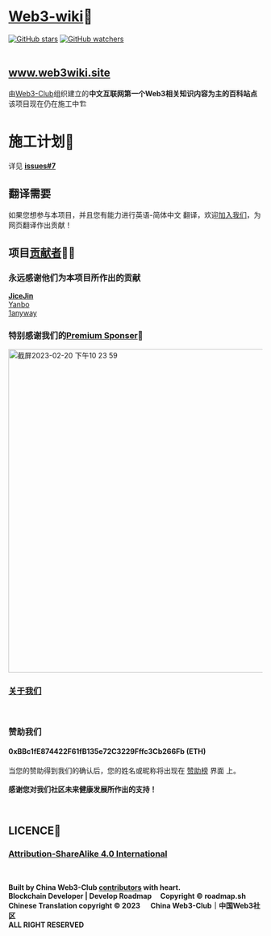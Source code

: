 # [Web3-wiki](https://web3wiki.site/)📘
[![GitHub stars](https://img.shields.io/github/stars/Web3-Club/Web3wiki-Website.svg?style=social&label=Stars)](https://github.com/Web3-Club/Web3wiki-Website)  [![GitHub watchers](https://img.shields.io/github/watchers/Web3-Club/Web3wiki-Website.svg?style=social&label=Watch)](https://github.com/Web3-Club/Web3wiki-Website)
<br>
<br>
## www.web3wiki.site
由[Web3-Club](https://github.com/Web3-Club/Intro./blob/main/README.md)组织建立的**中文互联网第一个Web3相关知识内容为主的百科站点**<br>
该项目现在仍在施工中🏗️

# 施工计划🔖
详见 **[issues#7](https://github.com/Web3-Club/Web3wiki-Website/issues/7)**

## 翻译需要
如果您想参与本项目，并且您有能力进行英语-简体中文 翻译，欢迎[加入我们](https://github.com/Web3-Club/Intro./blob/main/Join%20club.md)，为网页翻译作出贡献！

## 项目[贡献者](https://github.com/Web3-Club/Web3wiki-Website/graphs/contributors?from=2023-02-12&to=2023-02-23&type=a)👨‍💻
### 永远感谢他们为本项目所作出的贡献
**[JiceJin](https://github.com/JiceJin)**<br>
[Yanbo](https://github.com/yanboishere)<br>
[1anyway](https://github.com/1anyway)

### 特别感谢我们的[Premium Sponser](https://github.com/Web3-Club/Sponsor/blob/main/Premium%20sponsors.md)👏
 <a href="https://abetterweb3.notion.site/" target=_blank>
<img width="640" alt="截屏2023-02-20 下午10 23 59" src="https://user-images.githubusercontent.com/76860915/220133607-dddc3468-0cda-4065-bce3-3b275dfe6ad1.png">
 
<br>
 
### [关于我们](https://github.com/Web3-Club/Intro.#%E7%AE%80%E4%BB%8B) 

<br>

### 赞助我们
#### 0xBBc1fE874422F61fB135e72C3229Fffc3Cb266Fb (ETH)
当您的赞助得到我们的确认后，您的姓名或昵称将出现在 [赞助榜](https://github.com/Web3-Club/Sponsor) 界面 上。
<br>
<br>
**感谢您对我们社区未来健康发展所作出的支持！**
 
<br>

## LICENCE📖
### [Attribution-ShareAlike 4.0 International](https://creativecommons.org/licenses/by-sa/4.0/legalcode)

<br>

**Built by China Web3-Club [contributors](https://github.com/Web3-Club/Web3wiki-Website#%E9%A1%B9%E7%9B%AE%E8%B4%A1%E7%8C%AE%E8%80%85) with heart.**<br>
**Blockchain Developer | Develop Roadmap &emsp;Copyright © roadmap.sh**<br>
**Chinese Translation copyright © 2023 &emsp; China Web3-Club｜中国Web3社区**<br>
**ALL RIGHT RESERVED**
 



